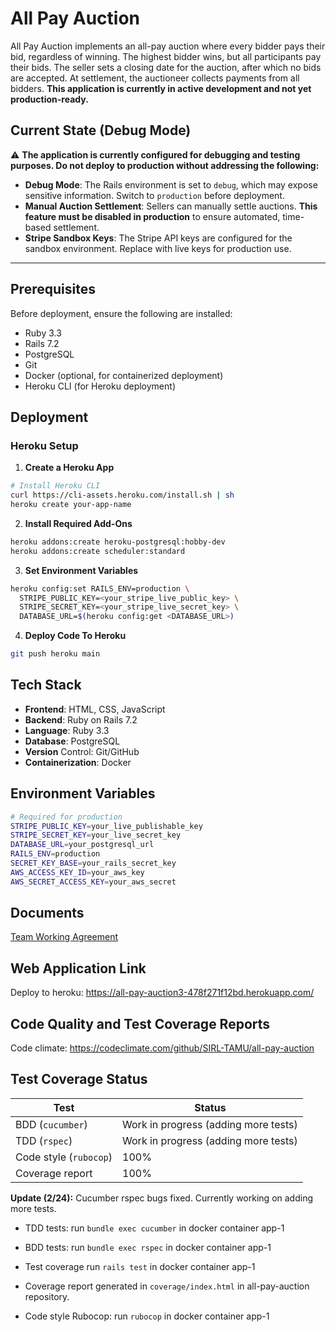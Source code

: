 # All Pay Auction
All Pay Auction implements an all-pay auction where every bidder pays their bid, regardless of winning. The highest bidder wins, but all participants pay their bids. The seller sets a closing date for the auction, after which no bids are accepted. At settlement, the auctioneer collects payments from all bidders. **This application is currently in active development and not yet production-ready.**

## Current State (Debug Mode)

⚠️ **The application is currently configured for debugging and testing purposes. Do not deploy to production without addressing the following:**

- **Debug Mode**: The Rails environment is set to `debug`, which may expose sensitive information. Switch to `production` before deployment.
- **Manual Auction Settlement**: Sellers can manually settle auctions. **This feature must be disabled in production** to ensure automated, time-based settlement.
- **Stripe Sandbox Keys**: The Stripe API keys are configured for the sandbox environment. Replace with live keys for production use.

---

## Prerequisites

Before deployment, ensure the following are installed:
- Ruby 3.3
- Rails 7.2
- PostgreSQL
- Git
- Docker (optional, for containerized deployment)
- Heroku CLI (for Heroku deployment)

## Deployment

### Heroku Setup

1. **Create a Heroku App**
```bash
# Install Heroku CLI
curl https://cli-assets.heroku.com/install.sh | sh
heroku create your-app-name
```

2. **Install Required Add-Ons**
```bash
heroku addons:create heroku-postgresql:hobby-dev
heroku addons:create scheduler:standard
```

3. **Set Environment Variables**
```bash
heroku config:set RAILS_ENV=production \
  STRIPE_PUBLIC_KEY=<your_stripe_live_public_key> \
  STRIPE_SECRET_KEY=<your_stripe_live_secret_key> \
  DATABASE_URL=$(heroku config:get <DATABASE_URL>)
```
4. **Deploy Code To Heroku**
```bash
git push heroku main
```

## Tech Stack
- **Frontend**: HTML, CSS, JavaScript
- **Backend**: Ruby on Rails 7.2
- **Language**: Ruby 3.3
- **Database**: PostgreSQL
- **Version** Control: Git/GitHub
- **Containerization**: Docker

## Environment Variables

```bash
# Required for production
STRIPE_PUBLIC_KEY=your_live_publishable_key
STRIPE_SECRET_KEY=your_live_secret_key
DATABASE_URL=your_postgresql_url
RAILS_ENV=production
SECRET_KEY_BASE=your_rails_secret_key
AWS_ACCESS_KEY_ID=your_aws_key
AWS_SECRET_ACCESS_KEY=your_aws_secret
```

## Documents
[Team Working Agreement](/documentation/TWA.md)

## Web Application Link
Deploy to heroku: https://all-pay-auction3-478f271f12bd.herokuapp.com/

## Code Quality and Test Coverage Reports
Code climate: https://codeclimate.com/github/SIRL-TAMU/all-pay-auction

## Test Coverage Status

| Test                      | Status            |                 
| -----------               | -----------       |
| BDD (`cucumber`)          | Work in progress (adding more tests)  |           
| TDD (`rspec`)             | Work in progress (adding more tests) |           
| Code style (`rubocop`)    | 100%              |           
| Coverage report           | 100%              |           

**Update (2/24):** Cucumber rspec bugs fixed. Currently working on adding more tests.

- TDD tests: run `bundle exec cucumber` in docker container app-1

- BDD tests: run `bundle exec rspec` in docker container app-1

- Test coverage run `rails test` in docker container app-1

- Coverage report generated in `coverage/index.html` in all-pay-auction repository.

- Code style Rubocop: run `rubocop` in docker container app-1



